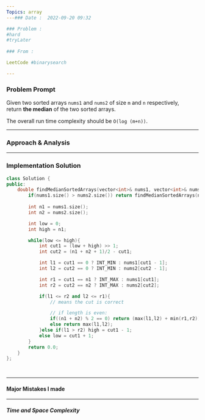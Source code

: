 ```yaml
---
Topics: array
---### Date :  2022-09-20 09:32

### Problem : 
#hard
#tryLater 
 
### From :

LeetCode #binarysearch

---
```

### Problem Prompt
Given two sorted arrays `nums1` and `nums2` of size `m` and `n` respectively, return **the median** of the two sorted arrays.

The overall run time complexity should be `O(log (m+n))`.


---
### Approach & Analysis
>

---
### Implementation Solution
```cpp
class Solution {
public:
    double findMedianSortedArrays(vector<int>& nums1, vector<int>& nums2) {
        if(nums1.size() > nums2.size()) return findMedianSortedArrays(nums2,nums1);
    
        int n1 = nums1.size();
        int n2 = nums2.size();

        int low = 0;
        int high = n1;

        while(low <= high){
            int cut1 = (low + high) >> 1;
            int cut2 = (n1 + n2 + 1)/2 - cut1;

            int l1 = cut1 == 0 ? INT_MIN : nums1[cut1 - 1];
            int l2 = cut2 == 0 ? INT_MIN : nums2[cut2 - 1];

            int r1 = cut1 == n1 ? INT_MAX : nums1[cut1];
            int r2 = cut2 == n2 ? INT_MAX : nums2[cut2];

            if(l1 <= r2 and l2 <= r1){
                // means the cut is correct

                // if length is even:
                if((n1 + n2) % 2 == 0) return (max(l1,l2) + min(r1,r2))/2.0;
                else return max(l1,l2);
            }else if(l1 > r2) high = cut1 - 1;
            else low = cut1 + 1;
        }
        return 0.0;
    }
};




```
---
#### Major Mistakes I made



---
##### Time and Space Complexity


